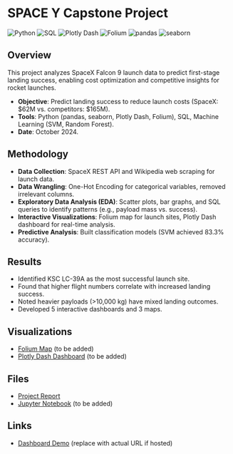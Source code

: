 
# SPACE Y Capstone Project

![Python](https://img.shields.io/badge/Python-3.8-3776AB?style=flat&logo=python&logoColor=white)
![SQL](https://img.shields.io/badge/SQL-Standard-F28C38?style=flat&logo=postgresql&logoColor=white)
![Plotly Dash](https://img.shields.io/badge/Plotly%20Dash-2023-013243?style=flat)
![Folium](https://img.shields.io/badge/Folium-2023-77B72A?style=flat)
![pandas](https://img.shields.io/badge/pandas-1.5-150458?style=flat&logo=pandas&logoColor=white)
![seaborn](https://img.shields.io/badge/seaborn-0.12-1B4F72?style=flat)

## Overview
This project analyzes SpaceX Falcon 9 launch data to predict first-stage landing success, enabling cost optimization and competitive insights for rocket launches.

- **Objective**: Predict landing success to reduce launch costs (SpaceX: $62M vs. competitors: $165M).
- **Tools**: Python (pandas, seaborn, Plotly Dash, Folium), SQL, Machine Learning (SVM, Random Forest).
- **Date**: October 2024.

## Methodology
- **Data Collection**: SpaceX REST API and Wikipedia web scraping for launch data.
- **Data Wrangling**: One-Hot Encoding for categorical variables, removed irrelevant columns.
- **Exploratory Data Analysis (EDA)**: Scatter plots, bar graphs, and SQL queries to identify patterns (e.g., payload mass vs. success).
- **Interactive Visualizations**: Folium map for launch sites, Plotly Dash dashboard for real-time analysis.
- **Predictive Analysis**: Built classification models (SVM achieved 83.3% accuracy).

## Results
- Identified KSC LC-39A as the most successful launch site.
- Found that higher flight numbers correlate with increased landing success.
- Noted heavier payloads (>10,000 kg) have mixed landing outcomes.
- Developed 5 interactive dashboards and 3 maps.

## Visualizations
- [Folium Map](visualizations/launch_sites_map.png) (to be added)
- [Plotly Dash Dashboard](visualizations/dashboard_screenshot.png) (to be added)

## Files
- [Project Report](docs/SpaceY.pdf)
- [Jupyter Notebook](notebooks/space_y_analysis.ipynb) (to be added)

## Links
- [Dashboard Demo](https://your-pythonanywhere-url.com) (replace with actual URL if hosted)
